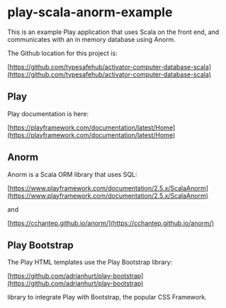 # play-scala-anorm-example

This is an example Play application that uses Scala on the front end, and communicates with an in memory database using Anorm.

The Github location for this project is:

[https://github.com/typesafehub/activator-computer-database-scala](https://github.com/typesafehub/activator-computer-database-scala)

## Play

Play documentation is here:

[https://playframework.com/documentation/latest/Home](https://playframework.com/documentation/latest/Home)

## Anorm

Anorm is a Scala ORM library that uses SQL:

[https://www.playframework.com/documentation/2.5.x/ScalaAnorm](https://www.playframework.com/documentation/2.5.x/ScalaAnorm)

and

[https://cchantep.github.io/anorm/](https://cchantep.github.io/anorm/)

## Play Bootstrap

The Play HTML templates use the Play Bootstrap library:

[https://github.com/adrianhurt/play-bootstrap](https://github.com/adrianhurt/play-bootstrap)

library to integrate Play with Bootstrap, the popular CSS Framework.

